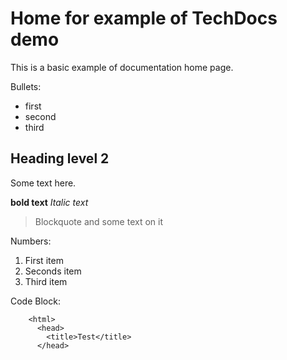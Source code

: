 # Home for example of TechDocs demo

This is a basic example of documentation home page.

Bullets:
+ first
+ second
+ third


## Heading level 2

Some text here.

**bold text**
*Italic text*

> Blockquote and some text on it

Numbers:
1. First item
2. Seconds item
3. Third item

Code Block:

        <html>
          <head>
            <title>Test</title>
          </head>
